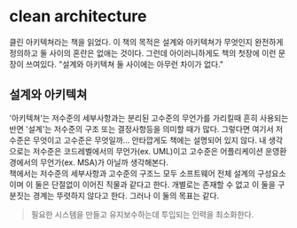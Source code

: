 # clean architecture
클린 아키텍쳐라는 책을 읽었다. 이 책의 목적은 설계와 아키텍쳐가 무엇인지 완전하게 정의하고 둘 사이의 혼란은 없애는 것이다. 그런데 아이러니하게도 책의 첫장에 이런 문장이 쓰여있다. "설계와 아키텍쳐 둘 사이에는 아무런 차이가 없다."

## 설계와 아키텍쳐
'아키텍쳐'는 저수준의 세부사항과는 분리된 고수준의 무언가를 가리킬때 흔히 사용되는 반면 '설계'는 저수준의 구조 또는 결정사항등을 의미할 때가 많다. 그렇다면 여기서 저수준은 무엇이고 고수준은 무엇일까... 안타깝게도 책에는 설명되어 있지 않다. 내 생각으로는 저수준은 코드레벨에서의 무언가(ex. UML)이고 고수준은 어플리케이션 운영환경에서의 무언가(ex. MSA)가 아닐까 생각해본다.  
책에서는 저수준의 세부사항과 고수준의 구조느 모두 소프트웨어 전체 설계의 구성요소이며 이 둘은 단절없이 이어진 직물과 같다고 한다. 개별로는 존재할 수 없고 이 둘을 구분짓는 경계는 뚜렷하지 않다고 한다. 그러나 이 둘의 목표는 같다.
> 필요한 시스템을 만들고 유지보수하는데 투입되는 인력을 최소화한다.


